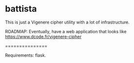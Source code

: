 # battista
This is just a Vigenere cipher utility with a lot of infrastructure.

ROADMAP:
Eventually, have a web application that looks like https://www.dcode.fr/vigenere-cipher

===============

Requirements: flask.
